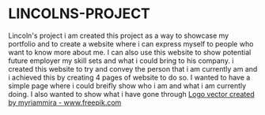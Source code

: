 # LINCOLNS-PROJECT
Lincoln's project
i am created this project as a way to showcase my portfolio and to create a website where i can express myself to people who want to know more about me. I can also use this website to show potential future employer my skill sets and what i could bring to his company.
i created this website to try and convey the person that i am currently am and i achieved this by creating 4 pages of website to do so. I wanted to have a simple page where i could breifly show who i am and what i am currently doing. I also wanted to show what i have gone through 
<a href='https://www.freepik.com/vectors/logo'>Logo vector created by myriammira - www.freepik.com</a>